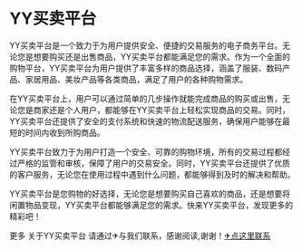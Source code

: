 # YY买卖平台

YY买卖平台是一个致力于为用户提供安全、便捷的交易服务的电子商务平台。无论您是想要购买还是出售商品，YY买卖平台都能满足您的需求。作为一个全面的购物平台，YY买卖平台为用户提供了丰富多样的商品选择，涵盖了服装、数码产品、家居用品、美妆产品等各类商品，满足了用户的各种购物需求。

在YY买卖平台上，用户可以通过简单的几步操作就能完成商品的购买或出售，无论您是商家还是个人用户，都能够在YY买卖平台上轻松实现商品的交易。同时，YY买卖平台还提供了安全的支付系统和快速的物流配送服务，确保用户能够在最短的时间内收到所购商品。

YY买卖平台致力于为用户打造一个安全、可靠的购物环境，所有的交易过程都经过严格的监管和审核，保障了用户的交易安全。同时，YY买卖平台还提供了优质的客户服务，无论您在使用过程中遇到什么问题，都能够得到及时的解决和帮助。

YY买卖平台是您购物的好选择，无论您是想要购买自己喜欢的商品，还是想要将闲置物品变现，YY买卖平台都能够满足您的需求。快来YY买卖平台，发现更多的精彩吧！

更多 关于YY买卖平台 请通过✈与我们联系，感谢阅读,谢谢！[✈点这里联系](https://lm.k02.cc)